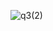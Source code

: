 ![q3(2)](https://github.com/Harshvasoya2737/C-Language/assets/148517061/56f7ddf6-f9b9-42ef-a4d1-4a38b284fc09)
